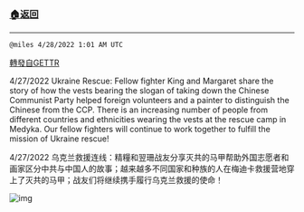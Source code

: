 ###  [:house:返回](README.md)
---


`@miles 4/28/2022 1:01 AM UTC`

[轉發自GETTR](https://gettr.com/post/p17dosk3226)

4/27/2022 Ukraine Rescue: Fellow fighter King and Margaret share the story of how the vests bearing the slogan of taking down the Chinese Communist Party helped foreign volunteers and a painter to distinguish the Chinese from the CCP. There is an increasing number of people from different countries and ethnicities wearing the vests at the rescue camp in Medyka. Our fellow fighters will continue to work together to fulfill the mission of Ukraine rescue!

4/27/2022 乌克兰救援连线：精糧和翌珊战友分享灭共的马甲帮助外国志愿者和画家区分中共与中国人的故事；越来越多不同国家和种族的人在梅迪卡救援营地穿上了灭共的马甲；战友们将继续携手履行乌克兰救援的使命！

![img](https://media.gettr.com/group18/getter/2022/04/28/01/ea424eba-b75c-734d-b981-c4764e47d74c/out.jpg)
